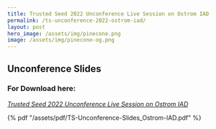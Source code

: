```yaml
---
title: Trusted Seed 2022 Unconference Live Session on Ostrom IAD
permalink: /ts-unconference-2022-ostrom-iad/
layout: post
hero_image: /assets/img/pinecone.png
image: /assets/img/pinecone-og.png
---
```


## Unconference Slides

### For Download here: 
*[Trusted Seed 2022 Unconference Live Session on Ostrom IAD](/assets/pdf/TS-Unconference-Slides_Ostrom-IAD.pdf)*

{% pdf "/assets/pdf/TS-Unconference-Slides_Ostrom-IAD.pdf" %}